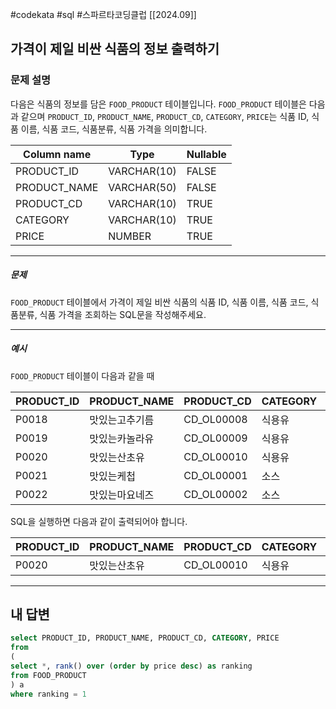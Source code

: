 #codekata #sql #스파르타코딩클럽 [[2024.09]]

## 가격이 제일 비싼 식품의 정보 출력하기

### 문제 설명

다음은 식품의 정보를 담은 `FOOD_PRODUCT` 테이블입니다. `FOOD_PRODUCT` 테이블은 다음과 같으며 `PRODUCT_ID`, `PRODUCT_NAME`, `PRODUCT_CD`, `CATEGORY`, `PRICE`는 식품 ID, 식품 이름, 식품 코드, 식품분류, 식품 가격을 의미합니다.

|Column name|Type|Nullable|
|---|---|---|
|PRODUCT_ID|VARCHAR(10)|FALSE|
|PRODUCT_NAME|VARCHAR(50)|FALSE|
|PRODUCT_CD|VARCHAR(10)|TRUE|
|CATEGORY|VARCHAR(10)|TRUE|
|PRICE|NUMBER|TRUE|

---
##### 문제

`FOOD_PRODUCT` 테이블에서 가격이 제일 비싼 식품의 식품 ID, 식품 이름, 식품 코드, 식품분류, 식품 가격을 조회하는 SQL문을 작성해주세요.

----
##### 예시

`FOOD_PRODUCT` 테이블이 다음과 같을 때

|PRODUCT_ID|PRODUCT_NAME|PRODUCT_CD|CATEGORY|PRICE|
|---|---|---|---|---|
|P0018|맛있는고추기름|CD_OL00008|식용유|6100|
|P0019|맛있는카놀라유|CD_OL00009|식용유|5100|
|P0020|맛있는산초유|CD_OL00010|식용유|6500|
|P0021|맛있는케첩|CD_OL00001|소스|4500|
|P0022|맛있는마요네즈|CD_OL00002|소스|4700|

SQL을 실행하면 다음과 같이 출력되어야 합니다.

|PRODUCT_ID|PRODUCT_NAME|PRODUCT_CD|CATEGORY|PRICE|
|---|---|---|---|---|
|P0020|맛있는산초유|CD_OL00010|식용유|6500|

---

## 내 답변

```sql
select PRODUCT_ID, PRODUCT_NAME, PRODUCT_CD, CATEGORY, PRICE
from
(
select *, rank() over (order by price desc) as ranking
from FOOD_PRODUCT
) a
where ranking = 1
```